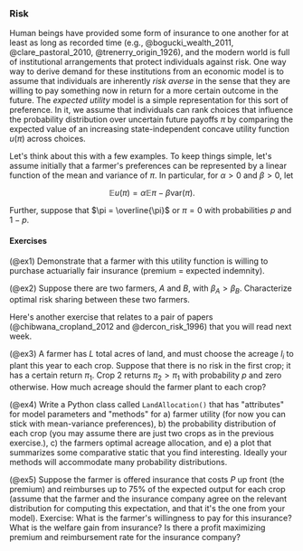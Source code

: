 ### Risk

Human beings have provided some form of insurance to one another for at least
as long as recorded time (e.g., @bogucki_wealth_2011, @clare_pastoral_2010,
@trenerry_origin_1926), and the modern world is full of institutional
arrangements that protect individuals against risk. One way way to derive
demand for these institutions from an economic model is to assume that
individuals are inherently *risk averse* in the sense that they are willing to
pay something now in return for a more certain outcome in the future. The
*expected utility* model is a simple representation for this sort of
preference. In it, we assume that individuals can rank choices that influence
the probability distribution over uncertain future payoffs $\pi$ by comparing
the expected value of an increasing state-independent concave utility function
$u(\pi)$ across choices.

Let's think about this with a few examples. To keep things simple, let's assume
initially that a farmer's preferences can be represented by a linear function
of the mean and variance of $\pi$. In particular, for $\alpha>0$ and $\beta>0$, let

$$\mathbb{E}u(\pi)= \alpha\mathbb{E}\pi - \beta\text{var}(\pi).$$

Further, suppose that $\pi = \overline{\pi}$ or $\pi = 0$ with probabilities
$p$ and $1-p$.

#### Exercises 

(@ex1) Demonstrate that a farmer with this utility function is willing to purchase
actuarially fair insurance (premium = expected indemnity).

(@ex2) Suppose there are two farmers, $A$ and $B$, with $\beta_A > \beta_B$.
Characterize optimal risk sharing between these two farmers.

Here's another exercise that relates to a pair of papers
 (@chibwana_cropland_2012 and @dercon_risk_1996) that you will read next week.

(@ex3) A farmer has $L$ total acres of land, and must choose the acreage $l_i$
to plant this year to each crop. Suppose that there is no risk in the first
crop; it has a certain return $\pi_1$. Crop 2 returns $\pi_2>\pi_1$ with
probability $p$ and zero otherwise. How much acreage should the farmer plant to
each crop?

(@ex4) Write a Python class called `LandAllocation()` that has "attributes" for
model parameters and "methods" for a) farmer utility (for now you can stick
with mean-variance preferences), b) the probability distribution of each crop
(you may assume there are just two crops as in the previous exercise.), c) the
farmers optimal acreage allocation, and e) a plot that summarizes some
comparative static that you find interesting. Ideally your methods will
accommodate many probability distributions.

(@ex5) Suppose the farmer is offered insurance that costs $P$ up front (the
premium) and reimburses up to 75% of the expected output for each crop (assume
that the farmer and the insurance company agree on the relevant distribution
for computing this expectation, and that it's the one from your model).
Exercise: What is the farmer's willingness to pay for this insurance? What is
the welfare gain from insurance? Is there a profit maximizing premium and
reimbursement rate for the insurance company?
